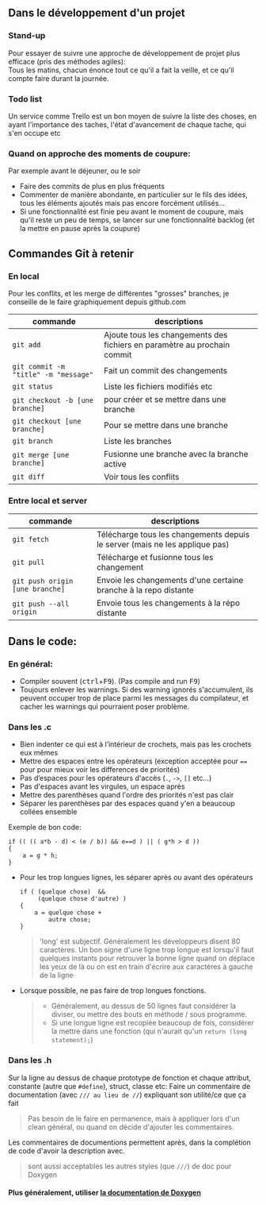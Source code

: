 
## Dans le développement d'un projet
### Stand-up
Pour essayer de suivre une approche de développement de projet plus efficace (pris des méthodes agiles):  
Tous les matins, chacun énonce tout ce qu'il a fait la veille, et ce qu'il compte faire durant la journée.

### Todo list
Un service comme Trello est un bon moyen de suivre la liste des choses, en ayant l'importance des taches, l'état d'avancement de chaque tache, qui s'en occupe etc

### Quand on approche des moments de coupure:
Par exemple avant le déjeuner, ou le soir
- Faire des commits de plus en plus fréquents
- Commenter de manière abondante, en particulier sur le fils des idées, tous les éléments ajoutés mais pas encore forcément utilisés...
- Si une fonctionnalité est finie peu avant le moment de coupure, mais qu'il reste un peu de temps, se lancer sur une fonctionnalité backlog (et la mettre en pause après la coupure)

## Commandes Git à retenir
### En local
Pour les conflits, et les merge de différentes "grosses" branches, je conseille de le faire graphiquement depuis github.com

|commande|descriptions|
|---|---|
|`git add`|Ajoute tous les changements des fichiers en paramètre au prochain commit|
|`git commit -m "title" -m "message"`|Fait un commit des changements|
|`git status`|Liste les fichiers modifiés etc|
|`git checkout -b [une branche]`|pour créer et se mettre dans une branche|
|`git checkout [une branche]`|Pour se mettre dans une branche|
|`git branch`|Liste les branches|
|`git merge [une branche]`|Fusionne une branche avec la branche active|
|`git diff`|Voir tous les conflits|

### Entre local et server

|commande|descriptions|
|---|---|
|`git fetch`|Télécharge tous les changements depuis le server (mais ne les applique pas)|
|`git pull`|Télécharge et fusionne tous les changement||
|`git push origin [une branche]`|Envoie les changements d'une certaine branche à la repo distante||
|`git push --all origin`|Envoie tous les changements à la répo distante||

## Dans le code:
### En général:
- Compiler souvent (<kbd>ctrl</kbd>+<kbd>F9</kbd>). (Pas compile and run <kbd>F9</kbd>)
- Toujours enlever les warnings. Si des warning ignorés s'accumulent, ils peuvent occuper trop de place parmi les messages du compilateur, et cacher les warnings qui pourraient poser problème. 
### Dans les .c
- Bien indenter ce qui est à l’intérieur de crochets, mais pas les crochets eux mêmes  
- Mettre des espaces entre les opérateurs (exception acceptée pour `==` pour pour mieux voir les differences de priorités)  
- Pas d’espaces pour les opérateurs d'accès (`.`, `->`, `[]` etc...)  
- Pas d'espaces avant les virgules, un espace après  
- Mettre des parenthèses quand l'ordre des priorités n'est pas clair  
- Séparer les parenthèses par des espaces quand y'en a beaucoup collées ensemble

Exemple de bon code:  

    if (( (( a*b - d) < (e / b)) && e==d ) || ( g*h > d ))
    {
        a = g * h;
    }
- Pour les trop longues lignes, les séparer après ou avant des opérateurs 

      if ( (quelque chose)  &&
	       (quelque chose d'autre) )
	  {
	      a = quelque chose +
	          autre chose;
	  }
  >'long' est subjectif. Généralement les développeurs disent 80 caractères. Un bon signe d'une ligne trop longue est lorsqu'il faut quelques instants pour retrouver la bonne ligne quand on déplace les yeux de là ou on est en train d'écrire aux caractères à gauche de la ligne  

- Lorsque possible, ne pas faire de trop longues fonctions.
  > - Généralement, au dessus de 50 lignes faut considérer la diviser, ou mettre des bouts en méthode / sous programme.
  > - Si une longue ligne est recopiée beaucoup de fois, considérer la mettre dans une fonction (qui n'aurait qu'un `return (long statement);`)

### Dans les .h  
 Sur la ligne au dessus de chaque  prototype de fonction et chaque attribut, constante (autre que `#define`), struct, classe etc:
Faire un commentaire de documentation (avec `/// au lieu de //`) expliquant son utilité/ce que ça fait  
> Pas besoin de le faire en permanence, mais à appliquer lors d'un clean général, ou quand on décide d'ajouter les commentaires.  

Les commentaires de documentions permettent après, dans la complétion de code d'avoir la description avec.  
> sont aussi acceptables les autres styles (que `///`) de doc pour Doxygen  

#### Plus généralement, utiliser [la documentation de Doxygen](https://sourceforge.net/projects/doxygen/)  
<!--stackedit_data:
eyJoaXN0b3J5IjpbODQxMjg0NDNdfQ==
-->
<!--stackedit_data:
eyJoaXN0b3J5IjpbMzI1MTYwMDA5XX0=
-->